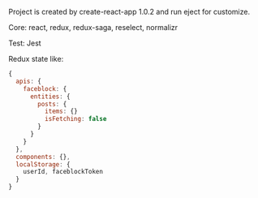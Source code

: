 Project is created by create-react-app 1.0.2 and run eject for customize.

Core:
  react, redux, redux-saga, reselect, normalizr

Test:
  Jest

Redux state like:
``` js
{
  apis: {
    faceblock: {
      entities: {
        posts: {
          items: {}
          isFetching: false
        }
      }
    }   
  },
  components: {},
  localStorage: {
    userId, faceblockToken
  }
}
```
